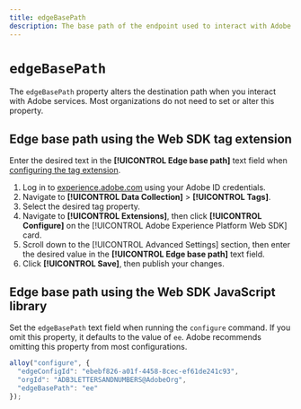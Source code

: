 ```yaml
---
title: edgeBasePath
description: The base path of the endpoint used to interact with Adobe services.
---
```

# `edgeBasePath`

The `edgeBasePath` property alters the destination path when you interact with Adobe services. Most organizations do not need to set or alter this property.

## Edge base path using the Web SDK tag extension

Enter the desired text in the **[!UICONTROL Edge base path]** text field when [configuring the tag extension](/help/tags/extensions/client/web-sdk/web-sdk-extension-configuration.md).

1. Log in to [experience.adobe.com](https://experience.adobe.com) using your Adobe ID credentials.
1. Navigate to **[!UICONTROL Data Collection]** > **[!UICONTROL Tags]**.
1. Select the desired tag property.
1. Navigate to **[!UICONTROL Extensions]**, then click **[!UICONTROL Configure]** on the [!UICONTROL Adobe Experience Platform Web SDK] card.
1. Scroll down to the [!UICONTROL Advanced Settings] section, then enter the desired value in the **[!UICONTROL Edge base path]** text field.
1. Click **[!UICONTROL Save]**, then publish your changes.

## Edge base path using the Web SDK JavaScript library

Set the `edgeBasePath` text field when running the `configure` command. If you omit this property, it defaults to the value of `ee`. Adobe recommends omitting this property from most configurations.

```js
alloy("configure", {
  "edgeConfigId": "ebebf826-a01f-4458-8cec-ef61de241c93",
  "orgId": "ADB3LETTERSANDNUMBERS@AdobeOrg",
  "edgeBasePath": "ee"
});
```
